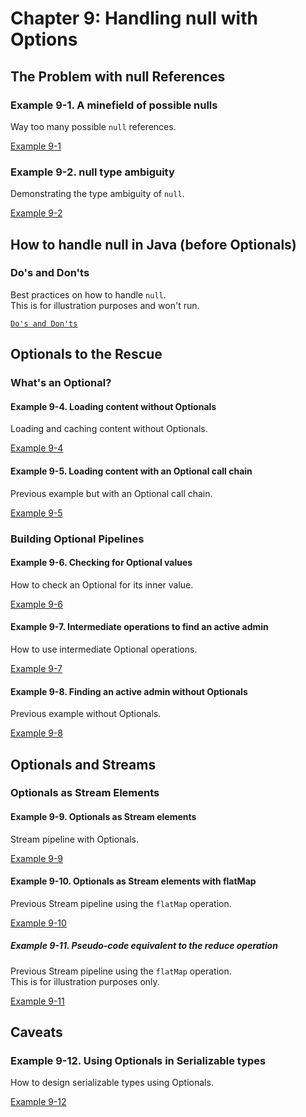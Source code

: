 # Chapter 9: Handling null with Options

## The Problem with null References

### Example 9-1. A minefield of possible nulls

Way too many possible `null` references.

[Example 9-1](example-9-1)

### Example 9-2. null type ambiguity

Demonstrating the type ambiguity of `null`.

[Example 9-2](example-9-2)


## How to handle null in Java (before Optionals)

### Do's and Don'ts

Best practices on how to handle `null`.  
This is for illustration purposes and won't run.

[`Do's and Don'ts`](dos-and-donts)


## Optionals to the Rescue

### What's an Optional?

#### Example 9-4. Loading content without Optionals

Loading and caching content without Optionals.

[Example 9-4](example-9-4)

#### Example 9-5. Loading content with an Optional call chain

Previous example but with an Optional call chain.

[Example 9-5](example-9-5)


### Building Optional Pipelines

#### Example 9-6. Checking for Optional values

How to check an Optional for its inner value.

[Example 9-6](example-9-6)

#### Example 9-7. Intermediate operations to find an active admin

How to use intermediate Optional operations.

[Example 9-7](example-9-7)

#### Example 9-8. Finding an active admin without Optionals

Previous example without Optionals.

[Example 9-8](example-9-8)


## Optionals and Streams

### Optionals as Stream Elements

#### Example 9-9. Optionals as Stream elements

Stream pipeline with Optionals.

[Example 9-9](example-9-9)

#### Example 9-10. Optionals as Stream elements with flatMap

Previous Stream pipeline using the `flatMap` operation.

[Example 9-10](example-9-10)

##### Example 9-11. Pseudo-code equivalent to the reduce operation

Previous Stream pipeline using the `flatMap` operation.  
This is for illustration purposes only.

[Example 9-11](example-9-11)


## Caveats

### Example 9-12. Using Optionals in Serializable types

How to design serializable types using Optionals.

[Example 9-12](example-9-12)
